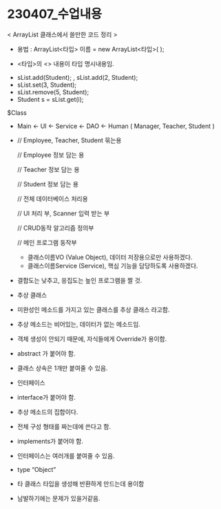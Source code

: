 # 230407_수업내용

< ArrayList 클래스에서 쓸만한 코드 정리 >

- 용법 : ArrayList<타입> 이름 = new ArrayList<타입>( );
* <타입>의 <> 내용이 타입 명시내용임.
- sList.add(Student); , sList.add(2, Student);
- sList.set(3, Student);
- sList.remove(5, Student);
- Student s = sList.get(i);

$Class

- Main ← UI ← Service ← DAO ← Human ( Manager, Teacher, Student )

- // Employee, Teacher, Student 묶는용
    
    // Employee 정보 담는 용
    
    // Teacher 정보 담는 용
    
    // Student 정보 담는 용
    
    // 전체 데이터베이스 처리용
    
    // UI 처리 부, Scanner 입력 받는 부
    
    // CRUD동작 알고리즘 정의부
    
    // 메인 프로그램 동작부
    
    - 클래스이름VO (Value Object), 데이터 저장용으로만 사용하겠다.
    - 클래스이름Service (Service), 핵심 기능을 담당하도록 사용하겠다. 
    
- 결합도는 낮추고, 응집도는 높인 프로그램을 짤 것.

- 추상 클래스
- 미완성인 메소드를 가지고 있는 클래스를 추상 클래스 라고함.
- 추상 메소드는 비어있는, 데이터가 없는 메소드임.
- 객체 생성이 안되기 때문에, 자식들에게 Override가 용이함.
- abstract 가 붙어야 함.
- 클래스 상속은 1개만 붙여줄 수 있음.

- 인터페이스 
- interface가 붙어야 함.
- 추상 메소드의 집합이다.
- 전체 구성 형태를 짜는데에 쓴다고 함.
- implements가 붙어야 함.
- 인터페이스는 여러개를 붙여줄 수 있음.

- type “Object”
- 타 클래스 타입을 생성해 반환하게 만드는데 용이함
- 남발하기에는 문제가 있을거같음.